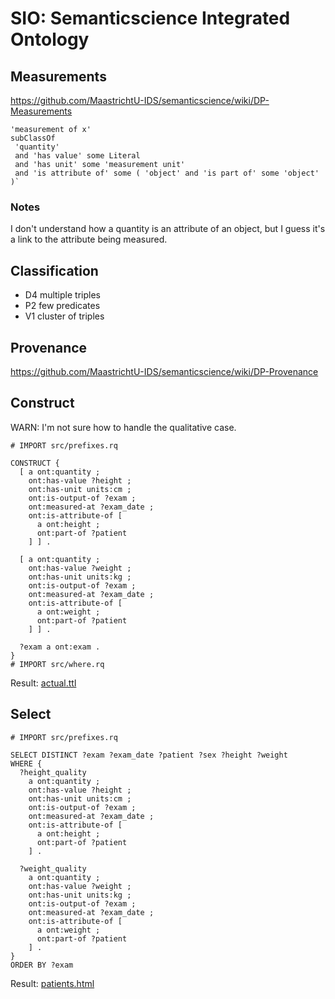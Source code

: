 # SIO: Semanticscience Integrated Ontology

## Measurements

https://github.com/MaastrichtU-IDS/semanticscience/wiki/DP-Measurements

```
'measurement of x' 
subClassOf 
 'quantity' 
 and 'has value' some Literal 
 and 'has unit' some 'measurement unit' 
 and 'is attribute of' some ( 'object' and 'is part of' some 'object' )`
```

### Notes

I don't understand how a quantity is an attribute of an object, but I guess it's a link to the attribute being measured.

## Classification

- D4 multiple triples
- P2 few predicates
- V1 cluster of triples

## Provenance

https://github.com/MaastrichtU-IDS/semanticscience/wiki/DP-Provenance

## Construct

WARN: I'm not sure how to handle the qualitative case.

```sparql construct.rq
# IMPORT src/prefixes.rq

CONSTRUCT {
  [ a ont:quantity ;
    ont:has-value ?height ;
    ont:has-unit units:cm ;
    ont:is-output-of ?exam ;
    ont:measured-at ?exam_date ;
    ont:is-attribute-of [
      a ont:height ;
      ont:part-of ?patient
    ] ] .

  [ a ont:quantity ;
    ont:has-value ?weight ;
    ont:has-unit units:kg ;
    ont:is-output-of ?exam ;
    ont:measured-at ?exam_date ;
    ont:is-attribute-of [
      a ont:weight ;
      ont:part-of ?patient
    ] ] .

  ?exam a ont:exam .
}
# IMPORT src/where.rq
```

Result: [actual.ttl](actual.ttl)

## Select

```sparql select.rq
# IMPORT src/prefixes.rq

SELECT DISTINCT ?exam ?exam_date ?patient ?sex ?height ?weight
WHERE {
  ?height_quality
    a ont:quantity ;
    ont:has-value ?height ;
    ont:has-unit units:cm ;
    ont:is-output-of ?exam ;
    ont:measured-at ?exam_date ;
    ont:is-attribute-of [
      a ont:height ;
      ont:part-of ?patient
    ] .

  ?weight_quality
    a ont:quantity ;
    ont:has-value ?weight ;
    ont:has-unit units:kg ;
    ont:is-output-of ?exam ;
    ont:measured-at ?exam_date ;
    ont:is-attribute-of [
      a ont:weight ;
      ont:part-of ?patient
    ] .
}
ORDER BY ?exam
```

Result: [patients.html](patients.html)
